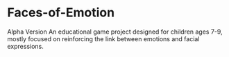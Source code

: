 # Faces-of-Emotion
Alpha Version
An educational game project designed for children ages 7-9, mostly focused on reinforcing the link between emotions and facial expressions.
